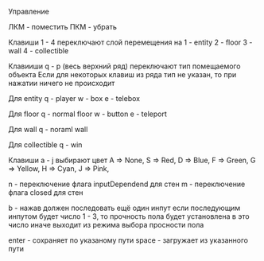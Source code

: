 Управление

ЛКМ - поместить
ПКМ - убрать

Клавиши 1 - 4 переключают слой перемещения на
1 - entity
2 - floor
3 - wall
4 - collectible

Клавииши q - p (весь верхний ряд) переключают тип помещаемого объекта
Если для некоторых клавиш из ряда тип не указан, то при нажатии ничего не происходит

Для entity
q - player
w - box
e - telebox

Для floor
q - normal floor
w - button
e - teleport

Для wall
q - noraml wall

Для collectible
q - win

Клавиши a - j выбирают цвет
A => None,
S => Red,
D => Blue,
F => Green,
G => Yellow,
H => Cyan,
J => Pink,

n - переключение флага inputDependend для стен
m - переключение флага closed для стен

b - нажав должен последовать ещё один инпут
  если последующим инпутом будет число 1 - 3, то прочность пола будет установлена в это число
  иначе выходит из режима выбора просности пола

enter - сохраняет по указаному пути
space - загружает из указанного пути
